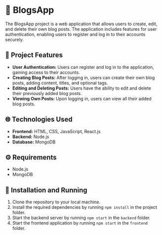  # 📝 BlogsApp 


The BlogsApp project is a web application that allows users to create, edit, and delete their own blog posts. The application includes features for user authentication, enabling users to register and log in to their accounts securely.

## 🎯 Project Features 

- **User Authentication:** Users can register and log in to the application, gaining access to their accounts.
- **Creating Blog Posts:** After logging in, users can create their own blog posts, adding content, titles, and optional tags.
- **Editing and Deleting Posts:** Users have the ability to edit and delete their previously added blog posts.
- **Viewing Own Posts:** Upon logging in, users can view all their added blog posts.

## 🌐 Technologies Used

- **Frontend:** HTML, CSS, JavaScript, React.js
- **Backend:** Node.js
- **Database:** MongoDB

## ⚙️ Requirements

- Node.js
- MongoDB

## 🚀 Installation and Running

1. Clone the repository to your local machine.
2. Install the required dependencies by running `npm install` in the project folder.
3. Start the backend server by running `npm start` in the `backend` folder.
4. Start the frontend application by running `npm start` in the `frontend` folder.
